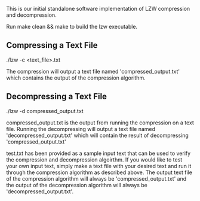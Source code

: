 This is our initial standalone software implementation of LZW compression and decompression.


Run make clean && make to build the lzw executable.


Compressing a Text File
-----------------------
./lzw -c <text_file>.txt


The compression will output a text file named 'compressed_output.txt' which contains the output of the compression algorithm.


Decompressing a Text File
-------------------------
./lzw -d compressed_output.txt

compressed_output.txt is the output from running the compression on a text file. Running the decompressing will output a text file named 'decompressed_output.txt' which will contain the result of decompressing 'compressed_output.txt'



test.txt has been provided as a sample input text that can be used to verify the compression and decompression algoirthm. If you would like to test your own input text, simply make a text file with your desired text and run it through the compression algorithm as described above. The output text file of the compression algorithm will always be 'compressed_output.txt' and the output of the decompression algorithm will always be 'decompressed_output.txt'.
